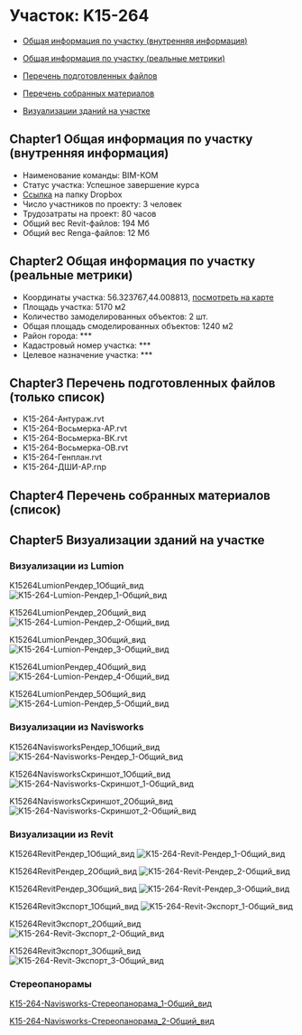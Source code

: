 # Участок: K15-264

* [Общая информация по участку (внутренняя информация)](#Chapter1)

* [Общая информация по участку (реальные метрики)](#Chapter2)

* [Перечень подготовленных файлов](#Chapter3)

* [Перечень собранных материалов](#Chapter4)

* [Визуализации зданий на участке](#Chapter5)

## <a id="test">Chapter1</a> Общая информация по участку (внутренняя информация)
+ Наименование команды: BIM-КОМ
+ Статус участка: Успешное завершение курса
+ [Ссылка](https://www.dropbox.com/sh/wvvgv1nw1iqred9/AACZzBu5vIqFjmxXNuxPU5Ofa/K15_264?dl=0) на папку Dropbox
+ Число участников по проекту: 3 человек
+ Трудозатраты на проект: 80 часов
+ Общий вес Revit-файлов: 194 Мб
+ Общий вес Renga-файлов: 12 Мб
## <a id="test">Chapter2</a> Общая информация по участку (реальные метрики)
+ Координаты участка: 56.323767,44.008813, [посмотреть на карте](https://yandex.ru/maps/47/nizhny-novgorod/?ll=56.323767%2C44.008813&z=19)
+ Площадь участка: 5170 м2
+ Количество замоделированных объектов: 2 шт.
+ Общая площадь смоделированных объектов: 1240 м2
+ Район города: *** 
+ Кадастровый номер участка: *** 
+ Целевое назначение участка: *** 
## <a id="test">Chapter3</a> Перечень подготовленных файлов (только список)
+ К15-264-Антураж.rvt
+ К15-264-Восьмерка-АР.rvt
+ К15-264-Восьмерка-ВК.rvt
+ К15-264-Восьмерка-ОВ.rvt
+ К15-264-Генплан.rvt
+ К15-264-ДШИ-АР.rnp
## <a id="test">Chapter4</a> Перечень собранных материалов (список)
## <a id="test">Chapter5</a> Визуализации зданий на участке
### Визуализации из Lumion
K15264LumionРендер_1Общий_вид
![K15-264-Lumion-Рендер_1-Общий_вид](/Images/K15_264/K15-264-Lumion-Рендер_1-Общий_вид_Compressed.jpg)

K15264LumionРендер_2Общий_вид
![K15-264-Lumion-Рендер_2-Общий_вид](/Images/K15_264/K15-264-Lumion-Рендер_2-Общий_вид_Compressed.jpg)

K15264LumionРендер_3Общий_вид
![K15-264-Lumion-Рендер_3-Общий_вид](/Images/K15_264/K15-264-Lumion-Рендер_3-Общий_вид_Compressed.jpg)

K15264LumionРендер_4Общий_вид
![K15-264-Lumion-Рендер_4-Общий_вид](/Images/K15_264/K15-264-Lumion-Рендер_4-Общий_вид_Compressed.jpg)

K15264LumionРендер_5Общий_вид
![K15-264-Lumion-Рендер_5-Общий_вид](/Images/K15_264/K15-264-Lumion-Рендер_5-Общий_вид_Compressed.jpg)

### Визуализации из Navisworks
K15264NavisworksРендер_1Общий_вид
![K15-264-Navisworks-Рендер_1-Общий_вид](/Images/K15_264/K15-264-Navisworks-Рендер_1-Общий_вид_Compressed.jpg)

K15264NavisworksСкриншот_1Общий_вид
![K15-264-Navisworks-Скриншот_1-Общий_вид](/Images/K15_264/K15-264-Navisworks-Скриншот_1-Общий_вид_Compressed.jpg)

K15264NavisworksСкриншот_2Общий_вид
![K15-264-Navisworks-Скриншот_2-Общий_вид](/Images/K15_264/K15-264-Navisworks-Скриншот_2-Общий_вид_Compressed.jpg)

### Визуализации из Revit
K15264RevitРендер_1Общий_вид
![K15-264-Revit-Рендер_1-Общий_вид](/Images/K15_264/K15-264-Revit-Рендер_1-Общий_вид_Compressed.jpg)

K15264RevitРендер_2Общий_вид
![K15-264-Revit-Рендер_2-Общий_вид](/Images/K15_264/K15-264-Revit-Рендер_2-Общий_вид_Compressed.jpg)

K15264RevitРендер_3Общий_вид
![K15-264-Revit-Рендер_3-Общий_вид](/Images/K15_264/K15-264-Revit-Рендер_3-Общий_вид_Compressed.jpg)

K15264RevitЭкспорт_1Общий_вид
![K15-264-Revit-Экспорт_1-Общий_вид](/Images/K15_264/K15-264-Revit-Экспорт_1-Общий_вид_Compressed.jpg)

K15264RevitЭкспорт_2Общий_вид
![K15-264-Revit-Экспорт_2-Общий_вид](/Images/K15_264/K15-264-Revit-Экспорт_2-Общий_вид_Compressed.jpg)

K15264RevitЭкспорт_3Общий_вид
![K15-264-Revit-Экспорт_3-Общий_вид](/Images/K15_264/K15-264-Revit-Экспорт_3-Общий_вид_Compressed.jpg)

### Стереопанорамы
[K15-264-Navisworks-Стереопанорама_1-Общий_вид](https://pano.autodesk.com/pano.html?url=jpgs/825d591c-7ced-46f9-8c89-e67e8b0e5028&version=2)

[K15-264-Navisworks-Стереопанорама_2-Общий_вид](https://pano.autodesk.com/pano.html?url=jpgs/0f43ca54-88a7-45e0-98da-51d5335b2a73&version=2)

